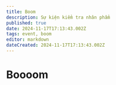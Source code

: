 ```yaml
---
title: Boom
description: Sự kiện kiểm tra nhân phẩm
published: true
date: 2024-11-17T17:13:43.002Z
tags: event, boom
editor: markdown
dateCreated: 2024-11-17T17:13:43.002Z
---
```


# Boooom